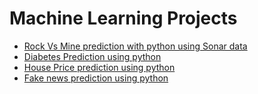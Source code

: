 # Machine Learning Projects
* [Rock Vs Mine prediction with python using Sonar data](</projects/Project1>)
* [Diabetes Prediction using python](</projects/Project2>)
* [House Price prediction using python](</projects/Project3/>)
* [Fake news prediction using python](</projects/Project4/>)

